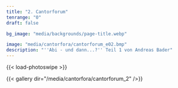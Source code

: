 ```yaml
---
title: "2. Cantorforum"
tenrange: "0"
draft: false

bg_image: "media/backgrounds/page-title.webp"

image: "media/cantorfora/cantorforum_e02.bmp"
description: "''Abi - und dann...?'' Teil 1 von Andreas Bader"
---
```


{{< load-photoswipe >}}

{{< gallery dir="/media/cantorfora/cantorforum_2" />}}
